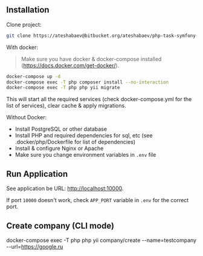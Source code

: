 ## Installation

Clone project:

```bash
git clone https://ateshabaev@bitbucket.org/ateshabaev/php-task-symfony-boilerplate.git
```

With docker:

> Make sure you have docker & docker-compose installed (https://docs.docker.com/get-docker/).

```bash
docker-compose up -d
docker-compose exec -T php composer install --no-interaction
docker-compose exec -T php php yii migrate
```

This will start all the required services (check docker-compose.yml for the list of services), clear cache & apply
migrations.

Without Docker:

- Install PostgreSQL or other database
- Install PHP and required dependencies for sql, etc (see .docker/php/Dockerfile for list of dependencies)
- Install & configure Nginx or Apache
- Make sure you change environment variables in `.env` file

## Run Application

See application be URL: [http://localhost:10000](http://localhost:10000).

If port `10000` doesn't work, check `APP_PORT` variable in `.env` for the correct port.  

## Create company (CLI mode)
docker-compose exec -T php php yii company/create --name=testcompany --url=https://google.ru